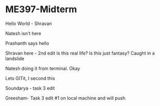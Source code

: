 # ME397-Midterm


Hello World - Shravan

Natesh isn't here

Prashanth says hello

Shravan here - 2nd edit
Is this real life? Is this just fantasy?
Caught in a landslide

Natesh doing it from terminal. Okay

Lets GITit, I second this

Soundarya - task 3 edit

Greesham- Task 3 edit #1 on local machine and will push

